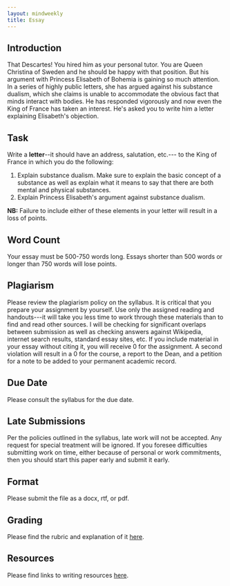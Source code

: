 ```yaml
---
layout: mindweekly
title: Essay
---
```


## Introduction

That Descartes! You hired him as your personal tutor. You are Queen Christina of Sweden and he should be happy with that position. But his argument with Princess Elisabeth of Bohemia is gaining so much attention. In a series of highly public letters, she has argued against his substance dualism, which she claims is unable to accommodate the obvious fact that minds interact with bodies. He has responded vigorously and now even the King of France has taken an interest. He's asked you to write him a letter explaining Elisabeth's objection. 


## Task

Write a **letter**--it should have an address, salutation, etc.--- to the King of France in which you do the following: 
1. Explain substance dualism. Make sure to explain the basic concept of a substance as well as explain what it means to say that there are both mental and physical substances. 
2. Explain Princess Elisabeth's argument against substance dualism.      

**NB:** Failure to include either of these elements in your letter will result in a loss of points. 

## Word Count

Your essay must be 500-750 words long. Essays shorter than 500 words or longer than 750 words will lose points.

## Plagiarism

Please review the plagiarism policy on the syllabus. It is critical that you prepare your assignment by yourself. Use only the assigned reading and handouts---it will take you less time to work through these materials than to find and read other sources. I will be checking for significant overlaps between submission as well as checking answers against Wikipedia, internet search results, standard essay sites, etc. If you include material in your essay without citing it, you will receive 0 for the assignment. A second violation will result in a 0 for the course, a report to the Dean, and a petition for a note to be added to your permanent academic record. 

## Due Date
Please consult the syllabus for the due date.

## Late Submissions

Per the policies outlined in the syllabus, late work will not be accepted. Any request for special treatment will be ignored. If you foresee difficulties submitting work on time, either because of personal or work commitments, then you should start this paper early and submit it early. 

## Format
Please submit the file as a docx, rtf, or pdf. 

## Grading
Please find the rubric and explanation of it [here](/resources/grading/).

## Resources
Please find links to writing resources [here](/resources/).









